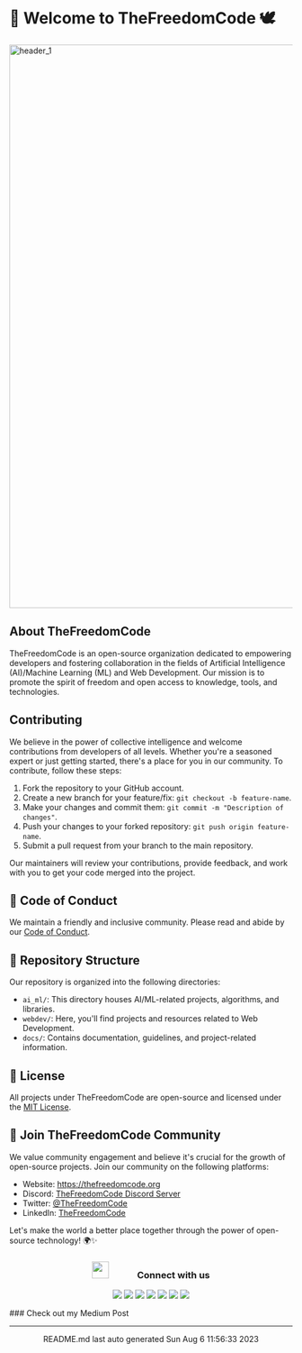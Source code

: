 # 🚀 Welcome to TheFreedomCode 🕊️
<img width="1000" alt="header_1" src="https://user-images.githubusercontent.com/83024561/218009707-54421c29-0e99-440d-8c77-09468d75a7ab.png">




## About TheFreedomCode

TheFreedomCode is an open-source organization dedicated to empowering developers and fostering collaboration in the fields of Artificial Intelligence (AI)/Machine Learning (ML) and Web Development. Our mission is to promote the spirit of freedom and open access to knowledge, tools, and technologies.

## Contributing

We believe in the power of collective intelligence and welcome contributions from developers of all levels. Whether you're a seasoned expert or just getting started, there's a place for you in our community. To contribute, follow these steps:

1. Fork the repository to your GitHub account.
2. Create a new branch for your feature/fix: `git checkout -b feature-name`.
3. Make your changes and commit them: `git commit -m "Description of changes"`.
4. Push your changes to your forked repository: `git push origin feature-name`.
5. Submit a pull request from your branch to the main repository.

Our maintainers will review your contributions, provide feedback, and work with you to get your code merged into the project.

## 📜 Code of Conduct

We maintain a friendly and inclusive community. Please read and abide by our [Code of Conduct](CODE_OF_CONDUCT.md).

## 📂 Repository Structure

Our repository is organized into the following directories:

- `ai_ml/`: This directory houses AI/ML-related projects, algorithms, and libraries.
- `webdev/`: Here, you'll find projects and resources related to Web Development.
- `docs/`: Contains documentation, guidelines, and project-related information.

## 📝 License

All projects under TheFreedomCode are open-source and licensed under the [MIT License](LICENSE).

## 🌟 Join TheFreedomCode Community

We value community engagement and believe it's crucial for the growth of open-source projects. Join our community on the following platforms:

- Website: https://thefreedomcode.org
- Discord: [TheFreedomCode Discord Server](https://discord.gg/thefreedomcode)
- Twitter: [@TheFreedomCode](https://twitter.com/TheFreedomCode)
- LinkedIn: [TheFreedomCode](https://www.linkedin.com/company/thefreedomcode)

Let's make the world a better place together through the power of open-source technology! 🌍✨

<h3 align="center" > <img src="https://media.giphy.com/media/iY8CRBdQXODJSCERIr/giphy.gif" width="30" height="30" style="margin-right: 50px;">Connect with us </h3>

<p align="center">
  <a href="vedantkadam541@gmail.com"><img src="https://img.shields.io/badge/gmail-%23D14836.svg?&style=for-the-badge&logo=gmail&logoColor=white" /></a>
  <a href="https://vedant-kadam.web.app/"><img src="https://img.shields.io/badge/Portfolio-%23000000.svg?style=for-the-badge&logo=firefox&logoColor=#FF7139" /></a>
  <a href="https://www.instagram.com/itsjustvedu/"><img src="https://img.shields.io/badge/instagram-%23dc2743.svg?&style=for-the-badge&logo=instagram&logoColor=white" /></a>
  <a href="https://www.linkedin.com/in/vedant-kadam-412021204/"><img src="https://img.shields.io/badge/linkedin-%230077B5.svg?&style=for-the-badge&logo=linkedin&logoColor=white" /></a>
  <a href="https://github.com/vedantkadam"><img src="https://img.shields.io/badge/GitHub-100000?style=for-the-badge&logo=github&logoColor=white" /></a>
<a href="https://medium.com/@vedantkadam541"><img src="https://img.shields.io/badge/Medium-12100E?style=for-the-badge&logo=medium&logoColor=white" /></a>
<a href="https://vedant-kadam.web.app/"><img src="https://komarev.com/ghpvc/?username=vedantkadam&style=for-the-badge" /></a>

</p>### Check out my Medium Post
<hr>
<div align="center">
README.md last auto generated Sun Aug  6 11:56:33 2023
<br>
</div>

